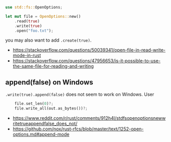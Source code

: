 ```rust
use std::fs::OpenOptions;

let mut file = OpenOptions::new()
    .read(true)
    .write(true)
    .open("foo.txt");
```

you may also want to add `.create(true)`.

- https://stackoverflow.com/questions/50039341/open-file-in-read-write-mode-in-rust
- https://stackoverflow.com/questions/47956653/is-it-possible-to-use-the-same-file-for-reading-and-writing

## append(false) on Windows

`.write(true).append(false)` does not seem to work on Windows. User

```rust
    file.set_len(0)?;
    file.write_all(out.as_bytes())?;
```

- https://www.reddit.com/r/rust/comments/912h4l/stdfsopenoptionsnewwritetrueappendfalse_does_not/
- https://github.com/nox/rust-rfcs/blob/master/text/1252-open-options.md#append-mode

